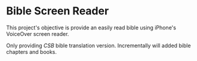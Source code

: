 # Bible Screen Reader

This project's objective is provide an easily read bible using iPhone's VoiceOver screen reader.

Only providing *CSB* bible translation version. Incrementally will added bible chapters and books.